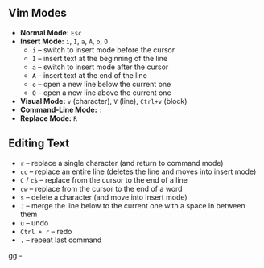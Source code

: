 
## Vim Modes
- **Normal Mode:** `Esc`
- **Insert Mode:** `i`, `I`, `a`, `A`, `o`, `O`
  - `i` – switch to insert mode before the cursor
  - `I` – insert text at the beginning of the line
  - `a` – switch to insert mode after the cursor
  - `A` – insert text at the end of the line
  - `o` – open a new line below the current one
  - `O` – open a new line above the current one
- **Visual Mode:** `v` (character), `V` (line), `Ctrl+v` (block)
- **Command-Line Mode:** `:`
- **Replace Mode:** `R`


## Editing Text
- `r` – replace a single character (and return to command mode)
- `cc` – replace an entire line (deletes the line and moves into insert mode)
- `C` / `c$` – replace from the cursor to the end of a line
- `cw` – replace from the cursor to the end of a word
- `s` – delete a character (and move into insert mode)
- `J` – merge the line below to the current one with a space in between them
- `u` – undo
- `Ctrl + r` – redo
- `.` – repeat last command



gg - 

